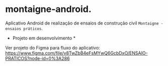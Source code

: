 # montaigne-android.
Aplicativo Android de realização de ensaios de construção civil `Montaigne - ensaios práticos`.

* Projeto em desenvolvimento *

Ver projeto do Figma para fluxo do aplicativo: https://www.figma.com/file/v8TwZbB4eFsMYwQ6GcbDxO/ENSAIO-PRATICOS?node-id=0%3A286
